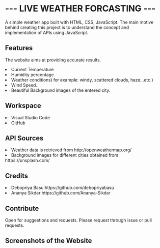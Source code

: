  <h1>--- LIVE WEATHER FORCASTING ---</h1>
 
A simple weather app built with HTML, CSS, JavaScript. The main motive behind creating this project is to understand the concept and implementation of APIs using JavaScript.

<h2>Features</h2>

The website aims at providing accurate results.

<li> Current Temperature 
<li> Humidity percentage
<li> Weather conditions( for example: windy, scattered clouds, haze...etc.)
<li> Wind Speed. 
<li> Beautiful Background images of the entered city.

<h2> Workspace</h2>

<li> Visual Studio Code
<li> GitHub

<H2> API Sources </H2>

<li> Weather data is retrieved from http://openweathermap.org/
<li> Background images for different cities obtained from https://unsplash.com/

<h2> Credits </h2>

<li> Debopriya Basu https://github.com/debopriyabasu
<li> Ananya Sikdar https://github.com/Ananya-Sikdar

<h2> Contribute </h2>
Open for suggestions and requests. Please request through issue or pull requests.

<h2> Screenshots of the Website </h2>
